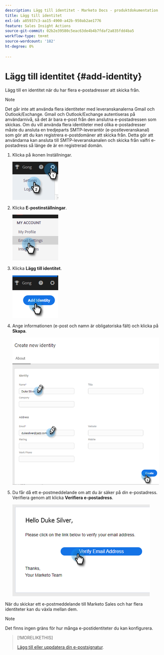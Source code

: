 ```yaml
---
description: Lägg till identitet - Marketo Docs - produktdokumentation
title: Lägg till identitet
exl-id: a85937c3-aa15-4900-a42b-950ab2ae1776
feature: Sales Insight Actions
source-git-commit: 02b2e39580c5eac63de4b4b7fdaf2a835fdd4ba5
workflow-type: tm+mt
source-wordcount: '182'
ht-degree: 0%

---
```


# Lägg till identitet {#add-identity}

Lägg till en identitet när du har flera e-postadresser att skicka från.

>[!NOTE]
>
>Det går inte att använda flera identiteter med leveranskanalerna Gmail och Outlook/Exchange. Gmail och Outlook/Exchange autentiseras på användarnivå, så det är bara e-post från den anslutna e-postadressen som skickas. Om du vill använda flera identiteter med olika e-postadresser måste du ansluta en tredjeparts SMTP-leverantör (e-postleveranskanal) som gör att du kan registrera e-postdomäner att skicka från. Detta gör att användarna kan ansluta till SMTP-leveranskanalen och skicka från valfri e-postadress så länge de är en registrerad domän.

1. Klicka på ikonen Inställningar.

   ![](assets/add-identity-1.png)

1. Klicka **E-postinställningar**.

   ![](assets/add-identity-2.png)

1. Klicka **Lägg till identitet**.

   ![](assets/add-identity-3.png)

1. Ange informationen (e-post och namn är obligatoriska fält) och klicka på **Skapa**.

   ![](assets/add-identity-4.png)

1. Du får då ett e-postmeddelande om att du är säker på din e-postadress. Verifiera genom att klicka **Verifiera e-postadress**.

   ![](assets/add-identity-5.png)

När du skickar ett e-postmeddelande till Marketo Sales och har flera identiteter kan du växla mellan dem.

>[!NOTE]
>
>Det finns ingen gräns för hur många e-postidentiteter du kan konfigurera.

>[!MORELIKETHIS]
>
>[Lägg till eller uppdatera din e-postsignatur](/help/marketo/product-docs/marketo-sales-insight/actions/getting-started/email-settings/add-or-update-your-email-signature.md).
